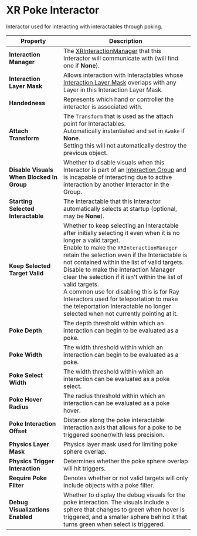 # XR Poke Interactor

Interactor used for interacting with interactables through poking.

| **Property** | **Description** |
|---|---|
| **Interaction Manager** | The [XRInteractionManager](xr-interaction-manager.md) that this Interactor will communicate with (will find one if **None**). |
| **Interaction Layer Mask** | Allows interaction with Interactables whose [Interaction Layer Mask](interaction-layers.md) overlaps with any Layer in this Interaction Layer Mask. |
| **Handedness** | Represents which hand or controller the interactor is associated with. |
| **Attach Transform** | The `Transform` that is used as the attach point for Interactables.<br />Automatically instantiated and set in `Awake` if **None**.<br />Setting this will not automatically destroy the previous object. |
| **Disable Visuals When Blocked In Group** | Whether to disable visuals when this Interactor is part of an [Interaction Group](xr-interaction-group.md) and is incapable of interacting due to active interaction by another Interactor in the Group. |
| **Starting Selected Interactable** | The Interactable that this Interactor automatically selects at startup (optional, may be **None**). |
| **Keep Selected Target Valid** | Whether to keep selecting an Interactable after initially selecting it even when it is no longer a valid target.<br />Enable to make the `XRInteractionManager` retain the selection even if the Interactable is not contained within the list of valid targets. Disable to make the Interaction Manager clear the selection if it isn't within the list of valid targets.<br />A common use for disabling this is for Ray Interactors used for teleportation to make the teleportation Interactable no longer selected when not currently pointing at it. |
| **Poke Depth** | The depth threshold within which an interaction can begin to be evaluated as a poke. |
| **Poke Width** | The width threshold within which an interaction can begin to be evaluated as a poke. |
| **Poke Select Width** | The width threshold within which an interaction can be evaluated as a poke select. |
| **Poke Hover Radius** | The radius threshold within which an interaction can be evaluated as a poke hover. |
| **Poke Interaction Offset** | Distance along the poke interactable interaction axis that allows for a poke to be triggered sooner/with less precision. |
| **Physics Layer Mask** | Physics layer mask used for limiting poke sphere overlap. |
| **Physics Trigger Interaction** | Determines whether the poke sphere overlap will hit triggers. |
| **Require Poke Filter** | Denotes whether or not valid targets will only include objects with a poke filter. |
| **Debug Visualizations Enabled** | Whether to display the debug visuals for the poke interaction. The visuals include a sphere that changes to green when hover is triggered, and a smaller sphere behind it that turns green when select is triggered. |